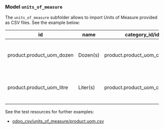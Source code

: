 ### Model `units_of_measure`

The `units_of_measure` subfolder allows to import Units of Measure provided as CSV files. See the example below:


id | name | category_id/id | factor | uom_type | rounding
| - | - | - | - | - | - |
product.product_uom_dozen | Dozen(s) | product.product_uom_categ_unit | 0.0833333333333 | Bigger than the reference Unit of Measure | 0.01
product.product_uom_litre | Liter(s) | product.product_uom_categ_vol | 1.0 | Reference Unit of Measure for this category | 0.01

See the test resources for further examples:
- [odoo_csv/units_of_measure/product.uom.csv](../odoo_initializer/tests/resources/odoo_csv/units_of_measure/product.uom.csv)
